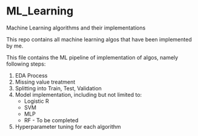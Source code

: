# ML_Learning
Machine Learning algorithms and their implementations

This repo contains all machine learning algos that have been implemented by me.

This file contains the ML pipeline of implementation of algos, namely following steps:
1.  EDA Process
2.  Missing value treatment
3.  Splitting into Train, Test, Validation
4. Model implementation, including but not limited to:
   - Logistic R
   - SVM
   - MLP
   - RF - To be completed
5. Hyperparameter tuning for each algorithm
